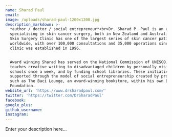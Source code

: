 ```yaml
---
name: Sharad Paul
email:
image: /uploads/sharad-paul-1200x1200.jpg
description_markdown: >-
  *author / doctor / social entrepreneur*<br>Dr. Sharad P. Paul is an academic
  specialising in skin cancer surgery, both in New Zealand and Australia. His
  Skin Surgery Clinic has one of the largest series of skin cancer patients
  worldwide, with over 100,000 consultations and 35,000 operations since the
  clinic was established in 1996.


  Award winning Sharad has served on the National Commission of UNESCO, and
  teaches creative writing to disadvantaged children by personally visiting
  schools once a week, and by funding school libraries. These initiatives are
  supported through the model of social entrepreneurship created by projects
  such as The Baci Lounge, an award-winning bookstore, within his own Baci
  Foundation.
website_url: 'https://www.drsharadpaul.com/'
twitter: 'https://twitter.com/DrSharadPaul'
facebook:
google_plus:
github_username:
instagram:
---
```


Enter your description here...
